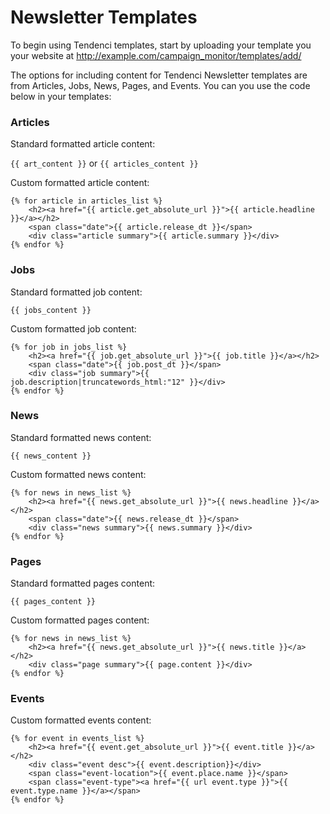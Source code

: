 # Newsletter Templates

To begin using Tendenci templates, start by uploading your template you your website at http://example.com/campaign_monitor/templates/add/

The options for including content for Tendenci Newsletter templates are from Articles, Jobs, News, Pages, and Events. You can you use the code below in your templates:

### Articles

Standard formatted article content:

`{{ art_content }}` or `{{ articles_content }}`

Custom formatted article content:

    {% for article in articles_list %}
        <h2><a href="{{ article.get_absolute_url }}">{{ article.headline }}</a></h2>
        <span class="date">{{ article.release_dt }}</span>
        <div class="article summary">{{ article.summary }}</div>
    {% endfor %}

### Jobs

Standard formatted job content:

`{{ jobs_content }}`

Custom formatted job content:

    {% for job in jobs_list %}
        <h2><a href="{{ job.get_absolute_url }}">{{ job.title }}</a></h2>
        <span class="date">{{ job.post_dt }}</span>
        <div class="job summary">{{ job.description|truncatewords_html:"12" }}</div>
    {% endfor %}

### News

Standard formatted news content:

`{{ news_content }}`

Custom formatted news content:

    {% for news in news_list %}
        <h2><a href="{{ news.get_absolute_url }}">{{ news.headline }}</a></h2>
        <span class="date">{{ news.release_dt }}</span>
        <div class="news summary">{{ news.summary }}</div>
    {% endfor %}

### Pages

Standard formatted pages content:

`{{ pages_content }}`

Custom formatted pages content:

    {% for news in news_list %}
        <h2><a href="{{ news.get_absolute_url }}">{{ news.title }}</a></h2>
        <div class="page summary">{{ page.content }}</div>
    {% endfor %}

### Events

Custom formatted events content:

    {% for event in events_list %}
        <h2><a href="{{ event.get_absolute_url }}">{{ event.title }}</a></h2>
        <div class="event desc">{{ event.description}}</div>
        <span class="event-location">{{ event.place.name }}</span>
        <span class="event-type"><a href="{{ url event.type }}">{{ event.type.name }}</a></span>
    {% endfor %}